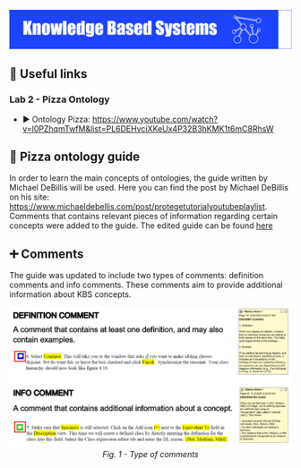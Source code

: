 <p align="left">
  <img 
    src="https://github.com/mariusstoica21/KBS_Lab/blob/main/images/cover.png"  
  >
</p>

## 🔗 Useful links

### Lab 2 - Pizza Ontology

- ▶️ Ontology Pizza: https://www.youtube.com/watch?v=l0PZhqmTwfM&list=PL6DEHvciXKeUx4P32B3hKMK1t6mC8RhsW

## 📕 Pizza ontology guide

In order to learn the main concepts of ontologies, the guide written by Michael DeBillis will be used.
Here you can find the post by Michael DeBillis on his site: https://www.michaeldebellis.com/post/protegetutorialyoutubeplaylist.
Comments that contains relevant pieces of information regarding certain concepts were added to the guide. The edited guide can be found [here](https://github.com/mariusstoica21/KBS_Lab/blob/main/files/Protege5_New_OWL_Pizza_Tutorial_V3.2.pdf)

## ➕ Comments

The guide was updated to include two types of comments: definition comments and info comments. These comments aim to provide additional information about KBS concepts.

<div align="center">
  <img 
    src="https://github.com/mariusstoica21/KBS_Lab/blob/main/images/comments.PNG"
    width="800"
    height="auto"
    alt="Fig. 1 - Type of comments"
  >
  <br>
  <em>Fig. 1 - Type of comments</em>
</div>


